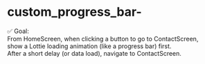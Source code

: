 # custom_progress_bar-
✅ Goal:</br>
From HomeScreen, when clicking a button to go to ContactScreen, </br>show a Lottie loading animation (like a progress bar) first.  </br>
After a short delay (or data load), navigate to ContactScreen.</br>
